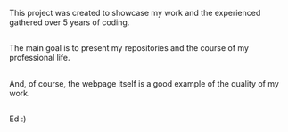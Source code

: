 This project was created to showcase my work and the experienced gathered over 5 years of coding.
##
The main goal is to present my repositories and the course of my professional life.
##
And, of course, the webpage itself is a good example of the quality of my work.
##

Ed :)
